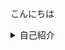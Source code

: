 こんにちは

<details>
  <summary>自己紹介</summary>
  1.氏名 : (非公開)<br>
  2.趣味 : 読書 , youtubeを見ること<br>
  3.性格 : 物静か , 何かあれば遠慮せずどんどんきいてください!<br>
  4.意気込み : enPiT大変だけど、みんな最後まで一緒に頑張ろう!<br>
</details>
